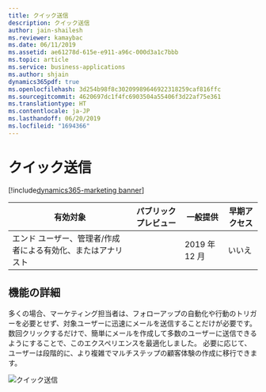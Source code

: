 ```yaml
---
title: クイック送信
description: クイック送信
author: jain-shailesh
ms.reviewer: kamaybac
ms.date: 06/11/2019
ms.assetid: ae61278d-615e-e911-a96c-000d3a1c7bbb
ms.topic: article
ms.service: business-applications
ms.author: shjain
dynamics365pdf: true
ms.openlocfilehash: 3d254b98f8c30209989646922318259caf816ffc
ms.sourcegitcommit: 4620697dc1f4fc6903504a55406f3d22af75e361
ms.translationtype: HT
ms.contentlocale: ja-JP
ms.lasthandoff: 06/20/2019
ms.locfileid: "1694366"
---
```

# <a name="quick-send"></a>クイック送信
[!include[dynamics365-marketing banner](../includes/dynamics365-marketing.md)]

| 有効対象    |  パブリック プレビュー | 一般提供 | 早期アクセス |
| ---------- | ---------- |---------- |---------- |
|エンド ユーザー、管理者/作成者による有効化、またはアナリスト|| 2019 年 12 月|いいえ |






## <a name="feature-details"></a>機能の詳細
<!--feature detail start -->
多くの場合、マーケティング担当者は、フォローアップの自動化や行動のトリガーを必要とせず、対象ユーザーに迅速にメールを送信することだけが必要です。 数回クリックするだけで、簡単にメールを作成して多数のユーザーに送信できるようにすることで、このエクスペリエンスを最適化しました。 必要に応じて、ユーザーは段階的に、より複雑でマルチステップの顧客体験の作成に移行できます。
<!--feature detail end -->

![クイック送信](media/quick-send.png "クイック送信")
<!-- Picture 1 -->










